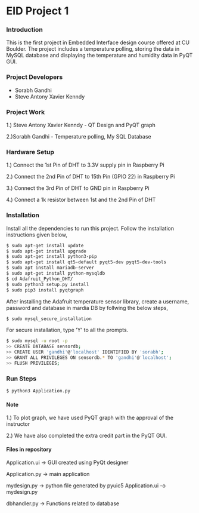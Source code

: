 # EID Project 1

### Introduction
This is the first project in Embedded Interface design course offered at CU Boulder. The project includes a temperature polling, storing the data in MySQL database and displaying the temperature and humidity data in PyQT GUI.

### Project Developers
  - Sorabh Gandhi
  - Steve Antony Xavier Kenndy

### Project Work
1.) Steve Antony Xavier Kenndy - QT Design and PyQT graph

2.)Sorabh Gandhi - Temperature polling, My SQL Database

### Hardware Setup
1.) Connect the 1st Pin of DHT to 3.3V supply pin in Raspberry Pi

2.) Connect the 2nd Pin of DHT to 15th Pin (GPIO 22) in Raspberry Pi

3.) Connect the 3rd Pin of DHT to GND pin in Raspberry Pi

4.) Connect a 1k resistor between 1st and the 2nd Pin of DHT

### Installation
Install all the dependencies to run this project. Follow the installation instructions given below,

```sh
$ sudo apt-get install update
$ sudo apt-get install upgrade
$ sudo apt-get install python3-pip
$ sudo apt-get install qt5-default pyqt5-dev pyqt5-dev-tools
$ sudo apt install mariadb-server
$ sudo apt-get install python-mysqldb
$ cd Adafruit_Python_DHT/
$ sudo python3 setup.py install
$ sudo pip3 install pyqtgraph
```

After installing the Adafruit temperature sensor library, create a username, password and 
database in mardia DB by follwing the below steps,
```sh
$ sudo mysql_secure_installation
```
For secure installation, type 'Y' to all the prompts.
```sh
$ sudo mysql -u root -p
>> CREATE DATABASE sensordb;
>> CREATE USER 'gandhi'@'localhost' IDENTIFIED BY 'sorabh';
>> GRANT ALL PRIVILEGES ON sensordb.* TO 'gandhi'@'localhost';
>> FLUSH PRIVILEGES;
```

### Run Steps
```sh
$ python3 Application.py
```

#### Note
1.) To plot graph, we have used PyQT graph with the approval of the instructor

2.) We have also completed the extra credit part in the PyQT GUI.

#### Files in repository
Application.ui -> GUI created using PyQt designer

Application.py -> main application

mydesign.py -> python file generated by pyuic5 Application.ui -o mydesign.py

dbhandler.py -> Functions related to database

